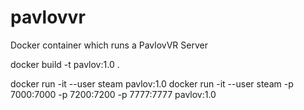 # pavlovvr

Docker container which runs a PavlovVR Server

docker build -t pavlov:1.0 .

docker run -it --user steam pavlov:1.0
docker run -it --user steam -p 7000:7000 -p 7200:7200 -p 7777:7777 pavlov:1.0
